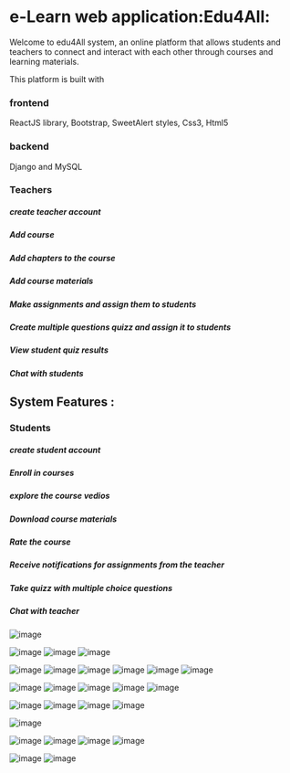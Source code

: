 # e-Learn web application:Edu4All:
Welcome to edu4All system, an online platform that allows students and teachers to connect and interact with each other through courses and learning materials.

This platform is built with
### frontend
ReactJS library, Bootstrap, SweetAlert styles, Css3, Html5
### backend
Django and MySQL

### Teachers
##### create teacher account
##### Add course
##### Add chapters to the course
##### Add course materials
##### Make assignments and assign them to students
##### Create multiple questions quizz and assign it to students
##### View student quiz results
##### Chat with students

## System Features :
### Students
##### create student account
##### Enroll in courses
##### explore the course vedios
##### Download course materials
##### Rate the course
##### Receive notifications for assignments from the teacher
##### Take quizz with multiple choice questions
##### Chat with teacher
![image](https://user-images.githubusercontent.com/108693961/211422578-94694b4e-6e49-4701-8293-9cd68050f7c6.png)

![image](https://user-images.githubusercontent.com/108693961/211424064-ca07b371-ef82-4cb5-bb74-bb4ab4c895dd.png)
![image](https://user-images.githubusercontent.com/108693961/211425614-383485f8-75b0-4f49-9ed8-91a9a6e9ffdf.png)
![image](https://user-images.githubusercontent.com/108693961/211425682-ac49e7a4-f631-4b7d-941f-9e5337e30b82.png)

![image](https://user-images.githubusercontent.com/108693961/211425647-6b195f72-e02a-4d32-ada3-28d9739a031b.png)
![image](https://user-images.githubusercontent.com/108693961/211425722-63007557-1d27-46fd-9780-a79c2c0cad1c.png)
![image](https://user-images.githubusercontent.com/108693961/211425747-746ef667-4018-4231-b0cc-0f7f66d44d93.png)
![image](https://user-images.githubusercontent.com/108693961/211425779-eed9bd50-2566-4a37-acb2-63587b39a971.png)
![image](https://user-images.githubusercontent.com/108693961/211425844-37786c1b-f3a0-494d-8209-4bc5195a1727.png)
![image](https://user-images.githubusercontent.com/108693961/211425884-b96d78b8-e41f-4ba2-9d13-bdc2e0f6a452.png)


![image](https://user-images.githubusercontent.com/108693961/211425954-f0f168b6-5483-4ea9-b981-eda30303328d.png)
![image](https://user-images.githubusercontent.com/108693961/211425979-81f13533-70a8-4cf9-8d09-488256fafc69.png)
![image](https://user-images.githubusercontent.com/108693961/211426093-aac92d74-bd12-48e0-a824-0cc4e793cb95.png)
![image](https://user-images.githubusercontent.com/108693961/211426144-f976d1d1-9b8f-4a7d-b855-f5a1212f190e.png)
![image](https://user-images.githubusercontent.com/108693961/211426180-545b9098-4965-4a6f-800f-248e053d3744.png)

![image](https://user-images.githubusercontent.com/108693961/211426220-583fc6d4-2bdd-47ba-b18c-4f34ad8fd3ba.png)
![image](https://user-images.githubusercontent.com/108693961/211426289-7a8f0d87-07c4-433f-b681-1bb45b84ca3e.png)
![image](https://user-images.githubusercontent.com/108693961/211426340-30d8c337-63ed-4b9a-b68b-1f4ef4f09743.png)
![image](https://user-images.githubusercontent.com/108693961/211426463-a90ee2ab-bb50-4d4d-a6f0-3fee1bc56c6b.png)

![image](https://user-images.githubusercontent.com/108693961/211427467-6e7276ed-53f8-4830-98b4-f9c379590664.png)

![image](https://user-images.githubusercontent.com/108693961/211426509-eddb1222-b627-430d-9e36-17c26e97ddbd.png)
![image](https://user-images.githubusercontent.com/108693961/211426547-8859ab6f-0164-4825-b05d-d12aa21f3126.png)
![image](https://user-images.githubusercontent.com/108693961/211426757-90c6b5e2-0f41-4256-8b6c-435bec17e879.png)
![image](https://user-images.githubusercontent.com/108693961/211426792-73ffa9c6-488f-4dcc-9280-d352041990a2.png)

![image](https://user-images.githubusercontent.com/108693961/211426584-cc3fcae1-278a-495a-bf5b-2398661dbaf5.png)
![image](https://user-images.githubusercontent.com/108693961/211426610-f0109149-fa99-4f14-9a30-5d39e46ca0ec.png)



